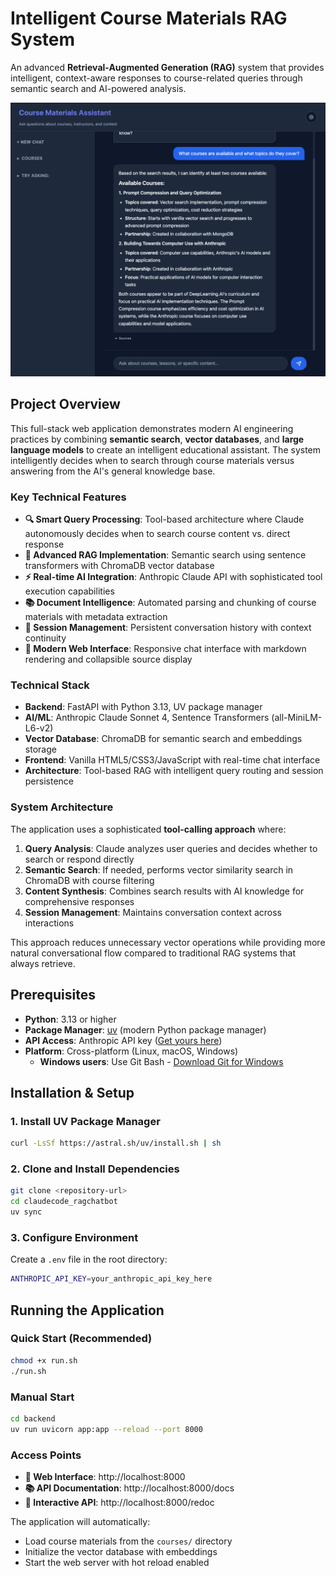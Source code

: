 # Intelligent Course Materials RAG System

An advanced **Retrieval-Augmented Generation (RAG)** system that provides intelligent, context-aware responses to course-related queries through semantic search and AI-powered analysis.

![Application Demo](application-demo-screenshot.png)

## Project Overview

This full-stack web application demonstrates modern AI engineering practices by combining **semantic search**, **vector databases**, and **large language models** to create an intelligent educational assistant. The system intelligently decides when to search through course materials versus answering from the AI's general knowledge base.

### Key Technical Features

- **🔍 Smart Query Processing**: Tool-based architecture where Claude autonomously decides when to search course content vs. direct response
- **🧠 Advanced RAG Implementation**: Semantic search using sentence transformers with ChromaDB vector database
- **⚡ Real-time AI Integration**: Anthropic Claude API with sophisticated tool execution capabilities
- **📚 Document Intelligence**: Automated parsing and chunking of course materials with metadata extraction
- **💬 Session Management**: Persistent conversation history with context continuity
- **🎨 Modern Web Interface**: Responsive chat interface with markdown rendering and collapsible source display

### Technical Stack

- **Backend**: FastAPI with Python 3.13, UV package manager
- **AI/ML**: Anthropic Claude Sonnet 4, Sentence Transformers (all-MiniLM-L6-v2)
- **Vector Database**: ChromaDB for semantic search and embeddings storage
- **Frontend**: Vanilla HTML5/CSS3/JavaScript with real-time chat interface
- **Architecture**: Tool-based RAG with intelligent query routing and session persistence

### System Architecture

The application uses a sophisticated **tool-calling approach** where:

1. **Query Analysis**: Claude analyzes user queries and decides whether to search or respond directly
2. **Semantic Search**: If needed, performs vector similarity search in ChromaDB with course filtering
3. **Content Synthesis**: Combines search results with AI knowledge for comprehensive responses
4. **Session Management**: Maintains conversation context across interactions

This approach reduces unnecessary vector operations while providing more natural conversational flow compared to traditional RAG systems that always retrieve.


## Prerequisites

- **Python**: 3.13 or higher
- **Package Manager**: [uv](https://docs.astral.sh/uv/) (modern Python package manager)
- **API Access**: Anthropic API key ([Get yours here](https://console.anthropic.com/))
- **Platform**: Cross-platform (Linux, macOS, Windows)
  - **Windows users**: Use Git Bash - [Download Git for Windows](https://git-scm.com/downloads/win)

## Installation & Setup

### 1. Install UV Package Manager
```bash
curl -LsSf https://astral.sh/uv/install.sh | sh
```

### 2. Clone and Install Dependencies
```bash
git clone <repository-url>
cd claudecode_ragchatbot
uv sync
```

### 3. Configure Environment
Create a `.env` file in the root directory:
```bash
ANTHROPIC_API_KEY=your_anthropic_api_key_here
```

## Running the Application

### Quick Start (Recommended)
```bash
chmod +x run.sh
./run.sh
```

### Manual Start
```bash
cd backend
uv run uvicorn app:app --reload --port 8000
```

### Access Points
- **📱 Web Interface**: http://localhost:8000
- **📚 API Documentation**: http://localhost:8000/docs
- **🔧 Interactive API**: http://localhost:8000/redoc

The application will automatically:
- Load course materials from the `courses/` directory
- Initialize the vector database with embeddings
- Start the web server with hot reload enabled


